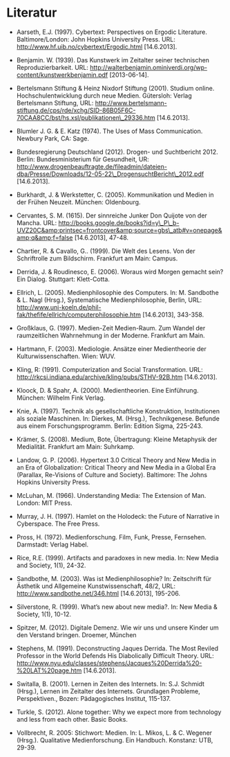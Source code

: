 # Literatur

- Aarseth, E.J. (1997). Cybertext: Perspectives on Ergodic Literature. Baltimore/London: John Hopkins University Press. URL: http://www.hf.uib.no/cybertext/Ergodic.html \[14.6.2013].

- Benjamin. W. (1939). Das Kunstwerk im Zeitalter seiner technischen Reproduzierbarkeit. URL: http://walterbenjamin.ominiverdi.org/wp-content/kunstwerkbenjamin.pdf \[2013-06-14].

- Bertelsmann Stiftung &amp; Heinz Nixdorf Stiftung (2001). Studium online. Hochschulentwicklung durch neue Medien. Gütersloh: Verlag Bertelsmann Stiftung, URL: http://www.bertelsmann-stiftung.de/cps/rde/xchg/SID-86B05F6C-70CAA8CC/bst/hs.xsl/publikationen\_29336.htm \[14.6.2013].

- Blumler J. G. &amp; E. Katz (1974). The Uses of Mass Communication. Newbury Park, CA: Sage.

- Bundesregierung Deutschland (2012). Drogen- und Suchtbericht 2012. Berlin: Bundesministerium für Gesundheit, UR: http://www.drogenbeauftragte.de/fileadmin/dateien-dba/Presse/Downloads/12-05-22\_DrogensuchtBericht\_2012.pdf \[14.6.2013].

- Burkhardt, J. &amp; Werkstetter, C. (2005). Kommunikation und Medien in der Frühen Neuzeit. München: Oldenbourg.

- Cervantes, S. M. (1615). Der sinnreiche Junker Don Quijote von der Mancha. URL: http://books.google.de/books?id=y\_P\_b-UVZ20C&amp;printsec=frontcover&amp;source=gbs\_atb#v=onepage&amp;q&amp;f=false \[14.6.2013], 47-48.

- Chartier, R. &amp; Cavallo, G.. (1999). Die Welt des Lesens. Von der Schriftrolle zum Bildschirm. Frankfurt am Main: Campus.

- Derrida, J. &amp; Roudinesco, E. (2006). Woraus wird Morgen gemacht sein? Ein Dialog. Stuttgart: Klett-Cotta.

- Ellrich, L. (2005). Medienphilosophie des Computers. In: M. Sandbothe &amp; L. Nagl (Hrsg.), Systematische Medienphilosophie, Berlin, URL: http://www.uni-koeln.de/phil-fak/thefife/ellrich/computerphilosophie.htm \[14.6.2013], 343-358.

- Großklaus, G. (1997). Medien-Zeit Medien-Raum. Zum Wandel der raumzeitlichen Wahrnehmung in der Moderne. Frankfurt am Main.

- Hartmann, F. (2003). Mediologie. Ansätze einer Medientheorie der Kulturwissenschaften. Wien: WUV.

- Kling, R: (1991). Computerization and Social Transformation. URL: http://rkcsi.indiana.edu/archive/kling/pubs/STHV-92B.htm \[14.6.2013].

- Kloock, D. &amp; Spahr, A. (2000). Medientheorien. Eine Einführung. München: Wilhelm Fink Verlag.

- Knie, A. (1997). Technik als gesellschaftliche Konstruktion, Institutionen als soziale Maschinen. In: Dierkes, M. (Hrsg.), Technikgenese. Befunde aus einem Forschungsprogramm. Berlin: Edition Sigma, 225-243.

- Krämer, S. (2008). Medium, Bote, Übertragung: Kleine Metaphysik der Medialität. Frankfurt am Main: Suhrkamp.

- Landow, G. P. (2006). Hypertext 3.0 Critical Theory and New Media in an Era of Globalization: Critical Theory and New Media in a Global Era (Parallax, Re-Visions of Culture and Society). Baltimore: The Johns Hopkins University Press.

- McLuhan, M. (1966). Understanding Media: The Extension of Man. London: MIT Press.

- Murray, J. H. (1997). Hamlet on the Holodeck: the Future of Narrative in Cyberspace. The Free Press.

- Pross, H. (1972). Medienforschung. Film, Funk, Presse, Fernsehen. Darmstadt: Verlag Habel.

- Rice, R.E. (1999). Artifacts and paradoxes in new media. In: New Media and Society, 1(1), 24-32.

- Sandbothe, M. (2003). Was ist Medienphilosophie? In: Zeitschrift für Ästhetik und Allgemeine Kunstwissenschaft, 48/2, URL: http://www.sandbothe.net/346.html \[14.6.2013], 195-206.

- Silverstone, R. (1999). What’s new about new media?. In: New Media &amp; Society, 1(1), 10-12.

- Spitzer, M. (2012). Digitale Demenz. Wie wir uns und unsere Kinder um den Verstand bringen. Droemer, München

- Stephens, M. (1991). Deconstructing Jaques Derrida. The Most Reviled Professor in the World Defends His Diabolically Difficult Theory. URL: http://www.nyu.edu/classes/stephens/Jacques%20Derrida%20-%20LAT%20page.htm \[14.6.2013].

- Switalla, B. (2001). Lernen in Zeiten des Internets. In: S.J. Schmidt (Hrsg.), Lernen im Zeitalter des Internets. Grundlagen Probleme, Perspektiven., Bozen: Pädagogisches Institut, 115-137.

- Turkle, S. (2012). Alone together: Why we expect more from technology and less from each other. Basic Books.

- Vollbrecht, R. 2005: Stichwort: Medien. In: L. Mikos, L. &amp; C. Wegener (Hrsg.). Qualitative Medienforschung. Ein Handbuch. Konstanz: UTB, 29-39.
